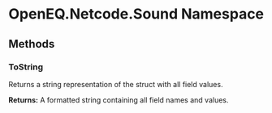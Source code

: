﻿# OpenEQ.Netcode.Sound Namespace

## Methods

### ToString

Returns a string representation of the struct with all field values.

**Returns:** A formatted string containing all field names and values.


